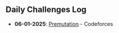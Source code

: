 ## Daily Challenges Log
- **06-01-2025**: [Premutation](https://codeforces.com/contest/1790/problem/C) - Codeforces
